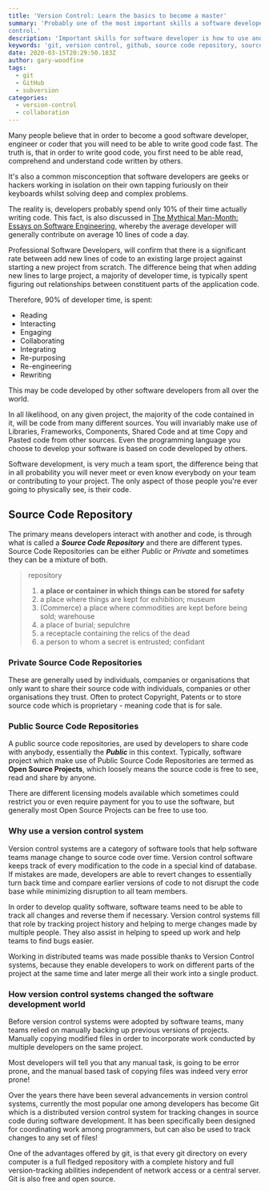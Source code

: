 ```yaml
---
title: 'Version Control: Learn the basics to become a master'
summary: 'Probably one of the most important skills a software developer needs to learn is how to use and master version
control.'
description: 'Important skills for software developer is how to use and master version control systems'
keywords: 'git, version control, github, source code repository, source control'
date: 2020-03-15T20:29:50.183Z
author: gary-woodfine
tags:
  - git
  - GitHub
  - subversion
categories:
  - version-control
  - collaboration
---
```

Many people believe that in order to become a good software developer, engineer or coder that you will need to be able 
to write good code fast.  The truth is, that in order to write good code, you first need to be able read, comprehend
and understand code written by others. 

It's also a common misconception that software developers are geeks or hackers working in isolation on their own
tapping furiously on their keyboards whilst solving deep and complex problems.  

The reality is, developers probably spend only 10% of their time actually writing code.   This fact, is also discussed 
in [The Mythical Man-Month: Essays on Software Engineering](https://amzn.to/2UVut64), whereby the average developer
will generally contribute on average 10 lines of code a day.  

Professional Software Developers, will confirm that there is a significant rate between add new lines of code to an
existing large project against starting a new project from scratch.  The difference being that when adding new lines to 
large project, a majority of developer time, is typically spent figuring out relationships between constituent parts of the
application code.  

Therefore, 90% of developer time, is spent:
 * Reading
 * Interacting
 * Engaging
 * Collaborating
 * Integrating
 * Re-purposing
 * Re-engineering
 * Rewriting 
 
This may be code developed by other software developers from all over the world.

In all likelihood, on any given project, the majority of the code contained in it, will be code from many different 
sources. You will invariably make use of Libraries, Frameworks, Components, Shared Code and at time Copy and Pasted code
from other sources. Even the programming language you choose to develop your software is based on code developed by
others.

Software development, is very much a team sport, the difference being that in all probability you will never meet or 
even know everybody on your team or contributing to your project.  The only aspect of those people you're ever going to 
physically see, is their code.

## Source Code Repository

The primary means developers interact with another and code, is through what is called a **_Source Code Repository_**
and there are different types.  Source Code Repositories can be either _Public_ or _Private_ and sometimes they
can be a mixture of both.

> repository 
> 
> 1. **a place or container in which things can be stored for safety**
> 2. a place where things are kept for exhibition; museum
> 3. (Commerce) a place where commodities are kept before being sold; warehouse
> 4. a place of burial; sepulchre
> 5. a receptacle containing the relics of the dead
> 6. a person to whom a secret is entrusted; confidant
 

### Private Source Code Repositories

These are generally used by individuals, companies or organisations that only want to share their source code with 
individuals, companies or other organisations they trust. Often to protect Copyright, Patents or to store source code 
which is proprietary - meaning code that is for sale.

### Public Source Code Repositories

A public source code repositories, are used by developers to share code with anybody, essentially the _**Public**_ in this 
context.  Typically, software project which make use of Public Source Code Repositories are termed as **Open Source
Projects**, which loosely means the source code is free to see, read and share by anyone.

There are different licensing models available which sometimes could restrict you or even require payment for
you to use the software, but generally most Open Source Projects can be free to use too.

### Why use a version control system

Version control systems are a category of software tools that help software teams manage change to source code  over 
time. Version control software keeps track of every modification to the code in a special kind of database. If 
mistakes are made, developers are able to revert changes to essentially turn back time and compare earlier versions of 
code to not disrupt the code base while minimizing disruption to all team members.

In order to develop quality software, software teams need to be able to track all changes and reverse them if necessary.
Version control systems fill that role by tracking project history and helping to merge changes made by multiple people.
They also assist in helping to speed up work and help teams to find bugs easier.

Working in distributed teams was made possible thanks to Version Control systems, because they enable developers to 
work on different parts of the project at the same time and later merge all their work into a single product.

### How version control systems changed the software development world

Before version control systems were adopted by software teams, many teams relied on manually backing up previous 
versions of projects. Manually copying modified files in order to incorporate work conducted by multiple developers on 
the same project.

Most developers will tell you that any manual task, is going to be error prone, and the manual based task of copying 
files was indeed very error prone! 

Over the years there have been several advancements in version control systems, currently the most popular one among
developers has become Git which is a distributed version control system for tracking changes in source code during
software development. It has been specifically been designed for coordinating work among programmers, but can also be 
used to track changes to any set of files!

One of the advantages offered by git, is that every git directory on every computer is a full fledged repository with 
a complete history and full version-tracking abilities independent of network access or a central server. Git is also 
free and open source.

